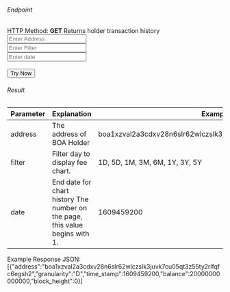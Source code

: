 <h6>Endpoint</h6>

<p id="endpoint"></p>

HTTP Method: **GET**
Returns holder transaction history<br/>
<input class="md-input" placeholder="Enter Address" id="address" width="100"></input><br/>
<input class="md-input" placeholder="Enter Filter" id="filter"></input><br/>
<input class="md-input" placeholder="Enter date" id="date"></input><br/><br/>
<button class="md-button" onclick="tryNow()">Try Now</button>
<script>
   document.getElementById("endpoint").innerHTML =`https://dev-stoa-boascan.bosagora.com/holder_balance_history/${document.getElementById("address").value || "boa1xzval2a3cdxv28n6slr62wlczslk3juvk7cu05qt3z55ty2rlfqfc6egsh2"}?filter=${document.getElementById("filter").value || "D"}&date=${document.getElementById("date").value || "1609459200"}`
    function tryNow(){
        document.getElementById("showResult").innerHTML =""
        document.getElementById("endpoint").innerHTML =""
        fetch(`https://dev-stoa-boascan.bosagora.com/holder_balance_history/${document.getElementById("address").value || "boa1xzval2a3cdxv28n6slr62wlczslk3juvk7cu05qt3z55ty2rlfqfc6egsh2"}?filter=${document.getElementById("filter").value || "D"}&date=${document.getElementById("date").value || "1609459200"}`).then((res) => {
            res.json().then((res) => {
                document.getElementById("showResult").innerHTML = JSON.stringify(res[0])
                document.getElementById("endpoint").innerHTML =`https://dev-stoa-boascan.bosagora.com/holder_balance_history/${document.getElementById("address").value || "boa1xzval2a3cdxv28n6slr62wlczslk3juvk7cu05qt3z55ty2rlfqfc6egsh2"}?filter=${document.getElementById("filter").value || "D"}&date=${document.getElementById("date").value || "1609459200"}`
                })
        }).catch((err) => {
            console.log(err)
        })
    }
</script>
<h6>Result</h6>
<p id="showResult"></p>

| Parameter | Explanation  | Example                              |
| --------- | ------------ | ------------------------------------ |
| address   | The address of BOA Holder| boa1xzval2a3cdxv28n6slr62wlczslk3juvk7cu05qt3z55ty2rlfqfc6egsh2|
| filter   | Filter day to display fee chart. | 1D, 5D, 1M, 3M, 6M, 1Y, 3Y, 5Y|
| date   | End date for chart history The number on the page, this value begins with 1. | 1609459200|

Example Response JSON:<br/>
[{"address":"boa1xzval2a3cdxv28n6slr62wlczslk3juvk7cu05qt3z55ty2rlfqfc6egsh2","granularity":"D","time_stamp":1609459200,"balance":20000000000000,"block_height":0}]